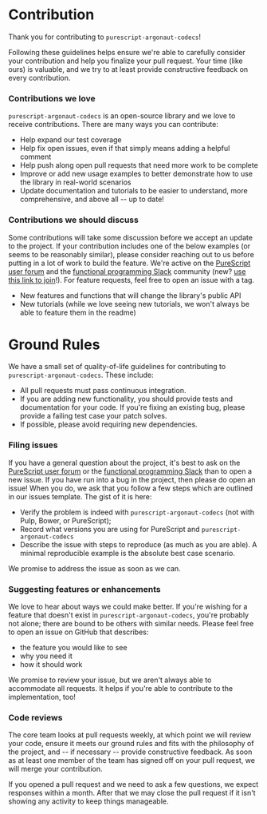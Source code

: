 # Contribution

Thank you for contributing to `purescript-argonaut-codecs`!

Following these guidelines helps ensure we're able to carefully consider your contribution and help you finalize your pull request. Your time (like ours) is valuable, and we try to at least provide constructive feedback on every contribution.

### Contributions we love
`purescript-argonaut-codecs` is an open-source library and we love to receive contributions. There are many ways you can contribute:

* Help expand our test coverage
* Help fix open issues, even if that simply means adding a helpful comment
* Help push along open pull requests that need more work to be complete
* Improve or add new usage examples to better demonstrate how to use the library in real-world scenarios
* Update documentation and tutorials to be easier to understand, more comprehensive, and above all -- up to date!

### Contributions we should discuss
Some contributions will take some discussion before we accept an update to the project. If your contribution includes one of the below examples (or seems to be reasonably similar), please consider reaching out to us before putting in a lot of work to build the feature. We're active on the [PureScript user forum](https://discourse.purescript.org/) and the [functional programming Slack](https://functionalprogramming.slack.com/) community (new? [use this link to join](https://fpchat-invite.herokuapp.com/)!). For feature requests, feel free to open an issue with a tag.

* New features and functions that will change the library's public API
* New tutorials (while we love seeing new tutorials, we won't always be able to feature them in the readme)

# Ground Rules

We have a small set of quality-of-life guidelines for contributing to `purescript-argonaut-codecs`. These include:

* All pull requests must pass continuous integration.
* If you are adding new functionality, you should provide tests and documentation for your code. If you're fixing an existing bug, please provide a failing test case your patch solves.
* If possible, please avoid requiring new dependencies.

### Filing issues
If you have a general question about the project, it's best to ask on the [PureScript user forum](https://discourse.purescript.org/) or the [functional programming Slack](https://functionalprogramming.slack.com/) than to open a new issue. If you have run into a bug in the project, then please do open an issue! When you do, we ask that you follow a few steps which are outlined in our issues template. The gist of it is here:

* Verify the problem is indeed with `purescript-argonaut-codecs` (not with Pulp, Bower, or PureScript);
* Record what versions you are using for PureScript and `purescript-argonaut-codecs`
* Describe the issue with steps to reproduce (as much as you are able). A minimal reproducible example is the absolute best case scenario.

We promise to address the issue as soon as we can.

### Suggesting features or enhancements
We love to hear about ways we could make  better. If you're wishing for a feature that doesn't exist in `purescript-argonaut-codecs`, you're probably not alone; there are bound to be others with similar needs. Please feel free to open an issue on GitHub that describes:

* the feature you would like to see
* why you need it
* how it should work

We promise to review your issue, but we aren't always able to accommodate all requests. It helps if you're able to contribute to the implementation, too!

### Code reviews
The core team looks at pull requests weekly, at which point we will review your code, ensure it meets our ground rules and fits with the philosophy of the project, and -- if necessary -- provide constructive feedback. As soon as at least one member of the team has signed off on your pull request, we will merge your contribution.

If you opened a pull request and we need to ask a few questions, we expect responses within a month. After that we may close the pull request if it isn't showing any activity to keep things manageable.

